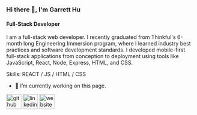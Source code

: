 ### Hi there 👋, I'm Garrett Hu
#### Full-Stack Developer
I am a full-stack web developer. I recently graduated from Thinkful's 6-month long Engineering Immersion program, where I learned industry best practices and software development standards. I developed mobile-first full-stack applications from conception to deployment using tools like JavaScript, React, Node, Express, HTML, and CSS.

Skills: REACT / JS / HTML / CSS 

- 🔭 I’m currently working on this page. 


[<img src='https://cdn.jsdelivr.net/npm/simple-icons@3.0.1/icons/github.svg' alt='github' height='40'>](https://github.com/GarrettHu1)  [<img src='https://cdn.jsdelivr.net/npm/simple-icons@3.0.1/icons/linkedin.svg' alt='linkedin' height='40'>](https://www.linkedin.com/in/https://www.linkedin.com/in/garretthu1//)  [<img src='https://cdn.jsdelivr.net/npm/simple-icons@3.0.1/icons/icloud.svg' alt='website' height='40'>](https://garretthu1.github.io/Porfolio-Website/)  

